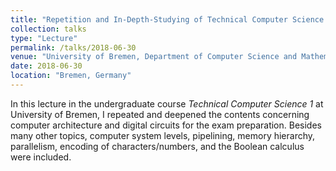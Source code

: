 ```yaml
---
title: "Repetition and In-Depth-Studying of Technical Computer Science 1"
collection: talks
type: "Lecture"
permalink: /talks/2018-06-30
venue: "University of Bremen, Department of Computer Science and Mathematics"
date: 2018-06-30
location: "Bremen, Germany"
---
```


In this lecture in the undergraduate course *Technical Computer Science 1* at University of Bremen, I repeated and deepened the contents concerning computer architecture and digital circuits for the exam preparation. Besides many other topics, computer system levels, pipelining, memory hierarchy, parallelism, encoding of characters/numbers, and the Boolean calculus were included.
